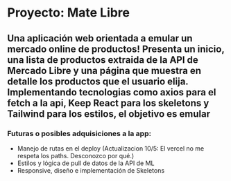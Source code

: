 # Proyecto: Mate Libre
## Una aplicación web orientada a emular un mercado online de productos! Presenta un inicio, una lista de productos extraida de la API de Mercado Libre y una página que muestra en detalle los productos que el usuario elija. Implementando tecnologias como axios para el fetch a la api, Keep React para los skeletons y Tailwind para los estilos, el objetivo es emular 
### Futuras o posibles adquisiciones a la app:
* Manejo de rutas en el deploy (Actualizacion 10/5: El vercel no me respeta los paths. Desconozco por qué.)
* Estilos y lógica de pull de datos de la API de ML
* Responsive, diseño e implementación de Skeletons

